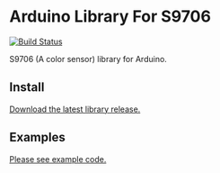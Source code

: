 # Arduino Library For S9706

[![Build Status](https://travis-ci.org/jakalada/Arduino-S9706.svg?branch=master)](https://travis-ci.org/jakalada/Arduino-S9706)

S9706 (A color sensor) library for Arduino.

## Install

[Download the latest library release.](https://github.com/jakalada/Arduino-S9706/releases/latest)

## Examples

[Please see example code.](./examples)

